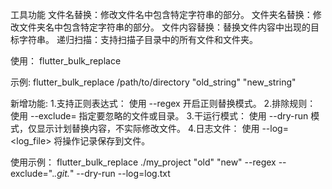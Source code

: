 
工具功能
文件名替换：修改文件名中包含特定字符串的部分。
文件夹名替换：修改文件夹名中包含特定字符串的部分。
文件内容替换：替换文件内容中出现的目标字符串。
递归扫描：支持扫描子目录中的所有文件和文件夹。


使用：
flutter_bulk_replace <directory> <target> <replacement>

示例: 
 flutter_bulk_replace /path/to/directory "old_string" "new_string"



新增功能:
1.支持正则表达式：
使用 --regex 开启正则替换模式。
2.排除规则：
使用 --exclude=<pattern> 指定要忽略的文件或目录。
3.干运行模式：
使用 --dry-run 模式，仅显示计划替换内容，不实际修改文件。
4.日志文件：
使用 --log=<log_file> 将操作记录保存到文件。


使用示例：
flutter_bulk_replace ./my_project "old" "new" --regex --exclude=".*\.git.*" --dry-run --log=log.txt

